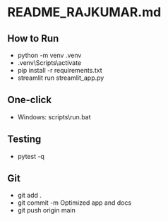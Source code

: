 ﻿# README_RAJKUMAR.md

## How to Run
- python -m venv .venv
- .venv\\Scripts\\activate
- pip install -r requirements.txt
- streamlit run streamlit_app.py

## One-click
- Windows: scripts\\run.bat

## Testing
- pytest -q

## Git
- git add .
- git commit -m  Optimized app and docs
- git push origin main
